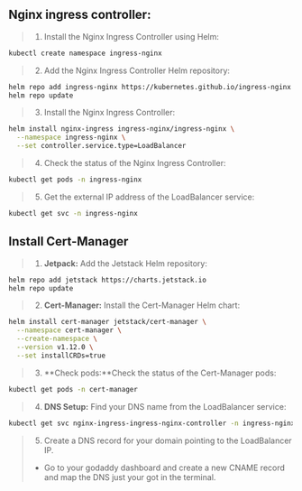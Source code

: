 ## Nginx ingress controller:<br/>
> 1. Install the Nginx Ingress Controller using Helm:
```bash
kubectl create namespace ingress-nginx
```
> 2. Add the Nginx Ingress Controller Helm repository:
```bash
helm repo add ingress-nginx https://kubernetes.github.io/ingress-nginx
helm repo update
```
> 3. Install the Nginx Ingress Controller:
```bash
helm install nginx-ingress ingress-nginx/ingress-nginx \
  --namespace ingress-nginx \
  --set controller.service.type=LoadBalancer
```
> 4. Check the status of the Nginx Ingress Controller:
```bash
kubectl get pods -n ingress-nginx
```
> 5. Get the external IP address of the LoadBalancer service:
```bash
kubectl get svc -n ingress-nginx
```

## Install Cert-Manager

> 1. **Jetpack:** Add the Jetstack Helm repository:
```bash
helm repo add jetstack https://charts.jetstack.io
helm repo update
```
> 2. **Cert-Manager:** Install the Cert-Manager Helm chart:
```bash
helm install cert-manager jetstack/cert-manager \
  --namespace cert-manager \
  --create-namespace \
  --version v1.12.0 \
  --set installCRDs=true
``` 
> 3. **Check pods:**Check the status of the Cert-Manager pods:
```bash
kubectl get pods -n cert-manager
```

> 4. **DNS Setup:** Find your DNS name from the LoadBalancer service:
```bash
kubectl get svc nginx-ingress-ingress-nginx-controller -n ingress-nginx -o jsonpath='{.status.loadBalancer.ingress[0].hostname}'
```
> 5. Create a DNS record for your domain pointing to the LoadBalancer IP.
> - Go to your godaddy dashboard and create a new CNAME record and map the DNS just your got in the terminal.
